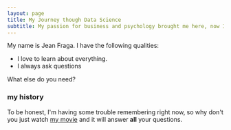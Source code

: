 ```yaml
---
layout: page
title: My Journey though Data Science
subtitle: My passion for business and psychology brought me here, now I teach computers.
---
```


My name is Jean Fraga. I have the following qualities:

- I love to learn about everything.
- I always ask questions

What else do you need?

### my history

To be honest, I'm having some trouble remembering right now, so why don't you just watch [my movie](https://en.wikipedia.org/wiki/The_Princess_Bride_%28film%29) and it will answer **all** your questions.
